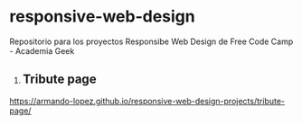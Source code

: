 # responsive-web-design
Repositorio para los proyectos Responsibe Web Design de Free Code Camp - Academia Geek

1. ## Tribute page
  https://armando-lopez.github.io/responsive-web-design-projects/tribute-page/
